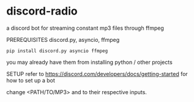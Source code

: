 # discord-radio
a discord bot for streaming constant mp3 files through ffmpeg

PREREQUISITES
discord.py, asyncio, ffmpeg 
```
pip install discord.py asyncio ffmpeg 
```
you may already have them from installing python / other projects 

SETUP
refer to https://discord.com/developers/docs/getting-started for how to set up a bot

change <PATH/TO/MP3> and <YOUR TOKEN ID> to their respective inputs.

